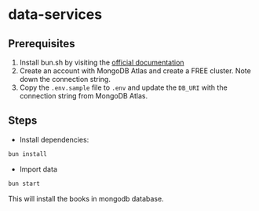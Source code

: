 # data-services

## Prerequisites
1. Install bun.sh by visiting the [official documentation](https://bun.sh/docs/installation)
2. Create an account with MongoDB Atlas and create a FREE cluster. Note down the connection string.
3. Copy the `.env.sample` file to `.env` and update the `DB_URI` with the connection string from MongoDB Atlas.

## Steps
- Install dependencies:

```bash
bun install
```

- Import data
```bash
bun start
```

This will install the books in mongodb database.